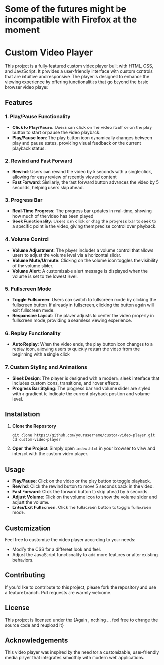 <h1>Some of the futures might be incompatible with Firefox at the moment</h1>

<h1>Custom Video Player</h1>

<p>This project is a fully-featured custom video player built with HTML, CSS, and JavaScript. It provides a user-friendly interface with custom controls that are intuitive and responsive. The player is designed to enhance the viewing experience by offering functionalities that go beyond the basic browser video player.</p>

<h2>Features</h2>

<h3>1. Play/Pause Functionality</h3>
<ul>
    <li><strong>Click to Play/Pause</strong>: Users can click on the video itself or on the play button to start or pause the video playback.</li>
    <li><strong>Play/Pause Icon</strong>: The play button icon dynamically changes between play and pause states, providing visual feedback on the current playback status.</li>
</ul>

<h3>2. Rewind and Fast Forward</h3>
<ul>
    <li><strong>Rewind</strong>: Users can rewind the video by 5 seconds with a single click, allowing for easy review of recently viewed content.</li>
    <li><strong>Fast Forward</strong>: Similarly, the fast forward button advances the video by 5 seconds, helping users skip ahead.</li>
</ul>

<h3>3. Progress Bar</h3>
<ul>
    <li><strong>Real-Time Progress</strong>: The progress bar updates in real-time, showing how much of the video has been played.</li>
    <li><strong>Seek Functionality</strong>: Users can click or drag the progress bar to seek to a specific point in the video, giving them precise control over playback.</li>
</ul>

<h3>4. Volume Control</h3>
<ul>
    <li><strong>Volume Adjustment</strong>: The player includes a volume control that allows users to adjust the volume level via a horizontal slider.</li>
    <li><strong>Volume Mute/Unmute</strong>: Clicking on the volume icon toggles the visibility of the volume slider.</li>
    <li><strong>Volume Alert</strong>: A customizable alert message is displayed when the volume is set to the lowest level.</li>
</ul>

<h3>5. Fullscreen Mode</h3>
<ul>
    <li><strong>Toggle Fullscreen</strong>: Users can switch to fullscreen mode by clicking the fullscreen button. If already in fullscreen, clicking the button again will exit fullscreen mode.</li>
    <li><strong>Responsive Layout</strong>: The player adjusts to center the video properly in fullscreen mode, providing a seamless viewing experience.</li>
</ul>

<h3>6. Replay Functionality</h3>
<ul>
    <li><strong>Auto Replay</strong>: When the video ends, the play button icon changes to a replay icon, allowing users to quickly restart the video from the beginning with a single click.</li>
</ul>

<h3>7. Custom Styling and Animations</h3>
<ul>
    <li><strong>Sleek Design</strong>: The player is designed with a modern, sleek interface that includes custom icons, transitions, and hover effects.</li>
    <li><strong>Progress Bar Styling</strong>: The progress bar and volume slider are styled with a gradient to indicate the current playback position and volume level.</li>
</ul>

<h2>Installation</h2>

<ol>
    <li><strong>Clone the Repository</strong></li>
    <pre><code>git clone https://github.com/yourusername/custom-video-player.git
cd custom-video-player
</code></pre>
    <li><strong>Open the Project</strong>: Simply open <code>index.html</code> in your browser to view and interact with the custom video player.</li>
</ol>

<h2>Usage</h2>

<ul>
    <li><strong>Play/Pause</strong>: Click on the video or the play button to toggle playback.</li>
    <li><strong>Rewind</strong>: Click the rewind button to move 5 seconds back in the video.</li>
    <li><strong>Fast Forward</strong>: Click the forward button to skip ahead by 5 seconds.</li>
    <li><strong>Adjust Volume</strong>: Click on the volume icon to show the volume slider and adjust the volume.</li>
    <li><strong>Enter/Exit Fullscreen</strong>: Click the fullscreen button to toggle fullscreen mode.</li>
</ul>

<h2>Customization</h2>

<p>Feel free to customize the video player according to your needs:</p>
<ul>
    <li>Modify the CSS for a different look and feel.</li>
    <li>Adjust the JavaScript functionality to add more features or alter existing behaviors.</li>
</ul>

<h2>Contributing</h2>

<p>If you'd like to contribute to this project, please fork the repository and use a feature branch. Pull requests are warmly welcome.</p>

<h2>License</h2>

<p>This project is licensed under the {Again , nothing ... feel free to change the source code and reupload it} 
<h2>Acknowledgements</h2>

<p>This video player was inspired by the need for a customizable, user-friendly media player that integrates smoothly with modern web applications.</p>

</body>
</html>
